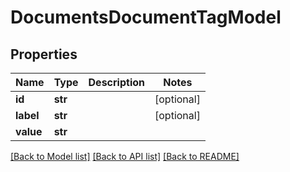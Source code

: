 # DocumentsDocumentTagModel

## Properties
Name | Type | Description | Notes
------------ | ------------- | ------------- | -------------
**id** | **str** |  | [optional] 
**label** | **str** |  | [optional] 
**value** | **str** |  | 

[[Back to Model list]](../README.md#documentation-for-models) [[Back to API list]](../README.md#documentation-for-api-endpoints) [[Back to README]](../README.md)

